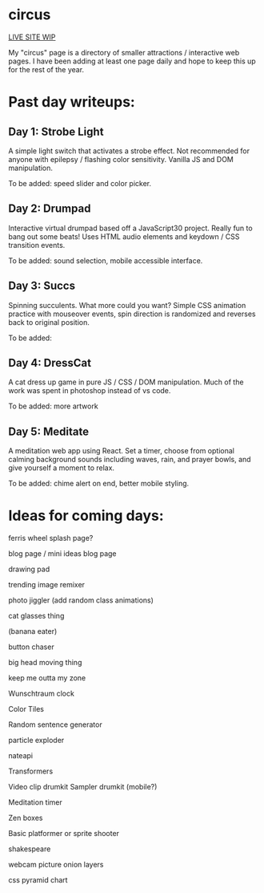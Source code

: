 # circus
[LIVE SITE WIP](https://www.natedonato.com/circus/)

My "circus" page is a directory of smaller attractions / interactive web pages.  I have been adding at least one page daily and hope to keep this up for the rest of the year.


# Past day writeups:

## Day 1: Strobe Light
A simple light switch that activates a strobe effect.  Not recommended for anyone with epilepsy / flashing color sensitivity.  Vanilla JS and DOM manipulation.

To be added: speed slider and color picker.

## Day 2: Drumpad
Interactive virtual drumpad based off a JavaScript30 project.  Really fun to bang out some beats!  Uses HTML audio elements and keydown / CSS transition events.

To be added: sound selection, mobile accessible interface.

## Day 3: Succs
Spinning succulents.  What more could you want?
Simple CSS animation practice with mouseover events, spin direction is randomized and reverses back to original position.

To be added: 

## Day 4: DressCat
A cat dress up game in pure JS / CSS / DOM manipulation.  Much of the work was spent in photoshop instead of vs code.

To be added: more artwork

## Day 5: Meditate
A meditation web app using React.  Set a timer, choose from optional calming background sounds including waves, rain, and prayer bowls, and give yourself a moment to relax.

To be added: chime alert on end, better mobile styling.




# Ideas for coming days:

ferris wheel splash page?

blog page / mini ideas blog page

drawing pad

trending image remixer

photo jiggler (add random class animations)

cat glasses thing

(banana eater)

button chaser

big head moving thing

keep me outta my zone

Wunschtraum clock

Color Tiles

Random sentence generator

particle exploder

nateapi

Transformers

Video clip drumkit
Sampler drumkit (mobile?)

Meditation timer

Zen boxes

Basic platformer or sprite shooter

shakespeare

webcam picture onion layers

css pyramid chart 
